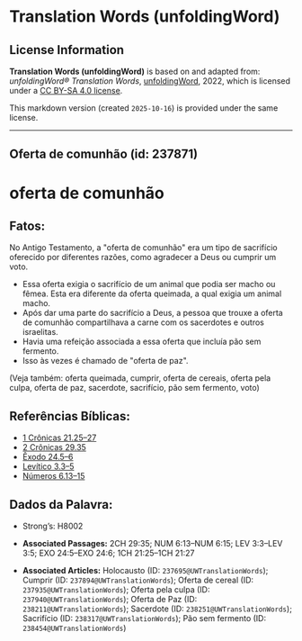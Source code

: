 # Translation Words (unfoldingWord)

## License Information

**Translation Words (unfoldingWord)** is based on and adapted from: _unfoldingWord® Translation Words_, [unfoldingWord](https://unfoldingword.org/utw), 2022, which is licensed under a [CC BY-SA 4.0 license](https://creativecommons.org/licenses/by-sa/4.0/legalcode.en).

This markdown version (created `2025-10-16`) is provided under the same license.



--------------------------------

## Oferta de comunhão (id: 237871)

oferta de comunhão
==================

Fatos:
------

No Antigo Testamento, a "oferta de comunhão" era um tipo de sacrifício oferecido por diferentes razões, como agradecer a Deus ou cumprir um voto.

* Essa oferta exigia o sacrifício de um animal que podia ser macho ou fêmea. Esta era diferente da oferta queimada, a qual exigia um animal macho.
* Após dar uma parte do sacrifício a Deus, a pessoa que trouxe a oferta de comunhão compartilhava a carne com os sacerdotes e outros israelitas.
* Havia uma refeição associada a essa oferta que incluía pão sem fermento.
* Isso às vezes é chamado de "oferta de paz".

(Veja também: oferta queimada, cumprir, oferta de cereais, oferta pela culpa, oferta de paz, sacerdote, sacrifício, pão sem fermento, voto)

Referências Bíblicas:
---------------------

* [1 Crônicas 21\.25–27](https://ref.ly/1Chr21:25-1Chr21:27)
* [2 Crônicas 29\.35](https://ref.ly/2Chr29:35)
* [Êxodo 24\.5–6](https://ref.ly/Exod24:5-Exod24:6)
* [Levítico 3\.3–5](https://ref.ly/Lev3:3-Lev3:5)
* [Números 6\.13–15](https://ref.ly/Num6:13-Num6:15)

Dados da Palavra:
-----------------

* Strong’s: H8002

* **Associated Passages:** 2CH 29:35; NUM 6:13–NUM 6:15; LEV 3:3–LEV 3:5; EXO 24:5–EXO 24:6; 1CH 21:25–1CH 21:27
* **Associated Articles:** Holocausto (ID: `237695@UWTranslationWords`); Cumprir (ID: `237894@UWTranslationWords`); Oferta de cereal (ID: `237935@UWTranslationWords`); Oferta pela culpa (ID: `237940@UWTranslationWords`); Oferta de Paz (ID: `238211@UWTranslationWords`); Sacerdote (ID: `238251@UWTranslationWords`); Sacrifício (ID: `238317@UWTranslationWords`); Pão sem fermento (ID: `238454@UWTranslationWords`)

